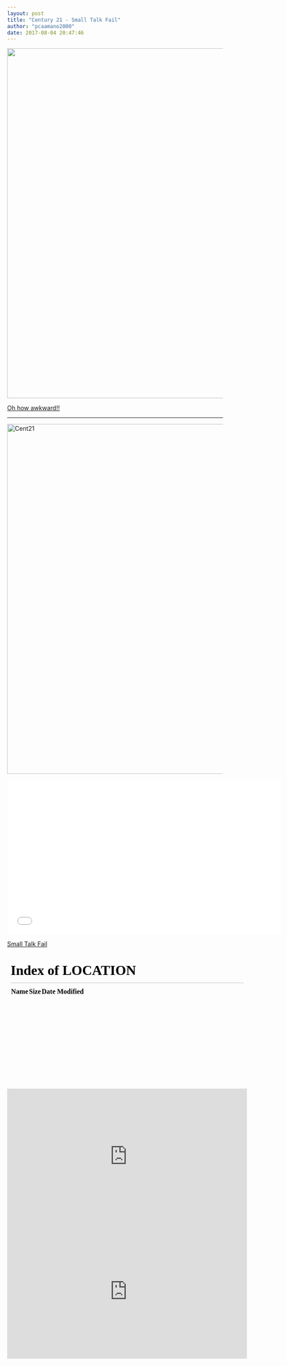 ```yaml
---
layout: post
title: "Century 21 - Small Talk Fail"
author: "pcaamano2000"
date: 2017-08-04 20:47:46
---
```



                                                                                                                                          
  <img width="750" height="816" src="{{ site.baseurl }}/img/Cent21Thumb.jpg">



<a href="https://m.facebook.com/story.php?story_fbid=10213491130858803&amp;id=44054450913">Oh how awkward!!</a>

 - - - - - 

<a href="https://m.facebook.com/story.php?story_fbid=10213491130858803&amp;id=44054450913"><img src="{{ site.baseurl }}/img/Cent21Thumb.jpg" style="width:750px; height:816px" title="Century 21" alt="Cent21"></a>


<iframe src="{{ site.baseurl }}/img/Cent21Thumb.jpg" width="640" height="360" frameborder="0" allow="autoplay; fullscreen" allowfullscreen></iframe>
<p><a href="https://m.facebook.com/story.php?story_fbid=10213491130858803&amp;id=44054450913">Small Talk Fail</a> </p>





<iframe src="/" width="560" height="315" style="border:none;overflow:hidden" scrolling="no" frameborder="0" allowTransparency="true" allowFullScreen="true"></iframe>





<iframe src="https://www.facebook.com/plugins/video.php?href=https://m.facebook.com/story.php?story_fbid=10213491130858803&amp;id=44054450913show_text=0&width=560" width="560" height="315" style="border:none;overflow:hidden" scrolling="no" frameborder="0" allowTransparency="true" allowFullScreen="true"></iframe>



<div class="facebook-responsive">
    <iframe src="https://m.facebook.com/story.php?story_fbid=10213491130858803&amp;id=44054450913" width="560" height="315" style="border:none;overflow:hidden" scrolling="no" frameborder="0" allowTransparency="true" allowFullScreen="true"></iframe>
</div>
